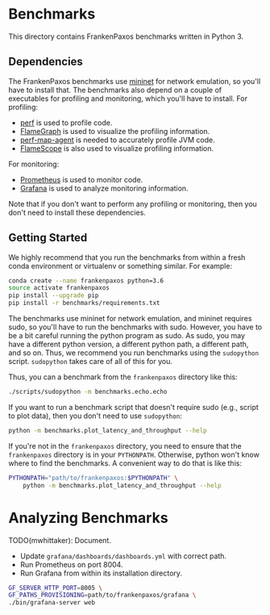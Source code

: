 # Benchmarks
This directory contains FrankenPaxos benchmarks written in Python 3.

## Dependencies
The FrankenPaxos benchmarks use [mininet](http://mininet.org/download/) for
network emulation, so you'll have to install that.  The benchmarks also depend
on a couple of executables for profiling and monitoring, which you'll have to
install. For profiling:

- [perf](https://perf.wiki.kernel.org/index.php/Tutorial) is used to profile
  code.
- [FlameGraph](https://github.com/brendangregg/FlameGraph) is used to visualize
  the profiling information.
- [perf-map-agent](https://github.com/jvm-profiling-tools/perf-map-agent) is
  needed to accurately profile JVM code.
- [FlameScope](https://github.com/Netflix/flamescope) is also used to visualize
  profiling information.

For monitoring:

- [Prometheus](https://prometheus.io/) is used to monitor code.
- [Grafana](https://grafana.com/) is used to analyze monitoring information.

Note that if you don't want to perform any profiling or monitoring, then you
don't need to install these dependencies.

## Getting Started
We highly recommend that you run the benchmarks from within a fresh conda
environment or virtualenv or something similar. For example:

```bash
conda create --name frankenpaxos python=3.6
source activate frankenpaxos
pip install --upgrade pip
pip install -r benchmarks/requirements.txt
```

The benchmarks use mininet for network emulation, and mininet requires sudo, so
you'll have to run the benchmarks with sudo. However, you have to be a bit
careful running the python program as sudo. As sudo, you may have a different
python version, a different python path, a different path, and so on. Thus, we
recommend you run benchmarks using the `sudopython` script. `sudopython` takes
care of all of this for you.

Thus, you can a benchmark from the `frankenpaxos` directory like this:

```bash
./scripts/sudopython -m benchmarks.echo.echo
```

If you want to run a benchmark script that doesn't require sudo (e.g., script
to plot data), then you don't need to use `sudopython`:

```bash
python -m benchmarks.plot_latency_and_throughput --help
```

If you're not in the `frankenpaxos` directory, you need to ensure that the
`frankenpaxos` directory is in your `PYTHONPATH`. Otherwise, python won't know
where to find the benchmarks. A convenient way to do that is like this:

```bash
PYTHONPATH="path/to/frankenpaxos:$PYTHONPATH" \
    python -m benchmarks.plot_latency_and_throughput --help
```

# Analyzing Benchmarks
TODO(mwhittaker): Document.

- Update `grafana/dashboards/dashboards.yml` with correct path.
- Run Prometheus on port 8004.
- Run Grafana from within its installation directory.

```bash
GF_SERVER_HTTP_PORT=8005 \
GF_PATHS_PROVISIONING=path/to/frankenpaxos/grafana \
./bin/grafana-server web
```
